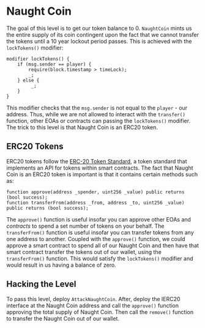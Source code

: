 # Naught Coin

The goal of this level is to get our token balance to 0. `NaughtCoin` mints us the entire supply of its coin contingent upon the fact that we cannot transfer the tokens until a 10 year lockout period passes. This is achieved with the `lockTokens()` modifier:
```
modifier lockTokens() {
    if (msg.sender == player) {
        require(block.timestamp > timeLock);
        _;
    } else {
         _;
    }
}
```
This modifier checks that the `msg.sender` is not equal to the `player` - our address. Thus, while we are not allowed to interact with the `transfer()` function, other EOAs or contracts can passing the `lockTokens()` modifier. The trick to this level is that Naught Coin is an ERC20 token.

## ERC20 Tokens
ERC20 tokens follow the [ERC-20 Token Standard](https://ethereum.org/en/developers/docs/standards/tokens/erc-20/), a token standard that implements an API for tokens within smart contracts. The fact that Naught Coin is an ERC20 token is important is that it contains certain methods such as:
```
function approve(address _spender, uint256 _value) public returns (bool success);
function transferFrom(address _from, address _to, uint256 _value) public returns (bool success);
```
The `approve()` function is useful insofar you can approve other EOAs and *contracts* to spend a set number of tokens on your behalf. The `transferFrom()` function is useful insofar you can transfer tokens from any one address to another. Coupled with the `approve()` function, we could approve a smart contract to spend all of our Naught Coin and then have that smart contract transfer the tokens out of our wallet, using the `transferFrom()` function. This would satisfy the `lockTokens()` modifier and would result in us having a balance of zero. 

## Hacking the Level
To pass this level, deploy `AttackNaughtCoin`. After, deploy the IERC20 interface at the Naught Coin address and call the `approve()` function approving the total supply of Naught Coin. Then call the `remove()` function to transfer the Naught Coin out of our wallet. 